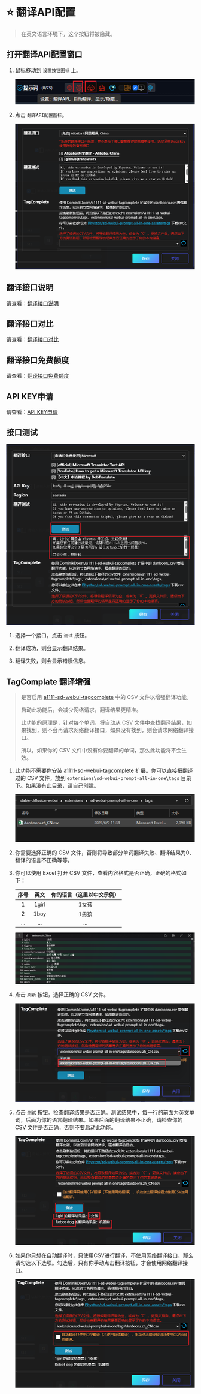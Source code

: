 # :star: 翻译API配置

> 在英文语言环境下，这个按钮将被隐藏。

## 打开翻译API配置窗口

1. 鼠标移动到 `设置按钮图标` 上。

    ![](../assets/images/TranslationApiConfiguration/api_btn.png)

2. 点击 `翻译API配置图标`。

    ![](../assets/images/TranslationApiConfiguration/api.png)

## 翻译接口说明

请查看：[翻译接口说明](/zh-CN/TranslationAPIDescription.md)

## 翻译接口对比

请查看：[翻译接口对比](/zh-CN/TranslationAPIDescription.md#翻译接口对比)

## 翻译接口免费额度

请查看：[翻译接口免费额度](/zh-CN/TranslationAPIDescription.md#所有翻译接口)

## API KEY申请

请查看：[API KEY申请](/zh-CN/TranslationAPIDescription.md#所有翻译接口)

## 接口测试

![](../assets/images/TranslationApiConfiguration/test.png)

1. 选择一个接口，点击 `测试` 按钮。

2. 翻译成功，则会显示翻译结果。

3. 翻译失败，则会显示错误信息。

## TagComplate 翻译增强

> 是否启用 [a1111-sd-webui-tagcomplete](https://github.com/DominikDoom/a1111-sd-webui-tagcomplete) 中的 CSV 文件以增强翻译功能。
>
> 启动此功能后，会减少网络请求，翻译结果更精准。
>
> 此功能的原理是，针对每个单词，将自动从 CSV 文件中查找翻译结果，如果找到，则不会再请求网络翻译接口，如果没有找到，则会请求网络翻译接口。
>
> 所以，如果你的 CSV 文件中没有你要翻译的单词，那么此功能将不会生效。

1. 此功能不需要你安装 [a1111-sd-webui-tagcomplete](https://github.com/DominikDoom/a1111-sd-webui-tagcomplete) 扩展。你可以直接把翻译过的 CSV 文件，放到 `extensions\sd-webui-prompt-all-in-one\tags` 目录下。如果没有此目录，请自己创建。

    ![](../assets/images/TranslationApiConfiguration/tags_dir.png)

2. 你需要选择正确的 CSV 文件，否则将导致部分单词翻译失败、翻译结果为0、翻译的语言不正确等等。

3. 你可以使用 Excel 打开 CSV 文件，查看内容格式是否正确，正确的格式如下：

    | 序号 | 英文 | 你的语言（这里以中文示例） |
    | :---: | :---: | :---: |
    | 1 | 1girl | 1女孩 |
    | 2 | 1boy | 1男孩 |
    | ... | ... | ... |

    ![](../assets/images/TranslationApiConfiguration/csv.png)

4. 点击 `刷新` 按钮，选择正确的 CSV 文件。

    ![](../assets/images/TranslationApiConfiguration/select_csv.png)

5. 点击 `测试` 按钮。检查翻译结果是否正确。测试结果中，每一行的前面为英文单词，后面为你的语言翻译结果。如果后面的翻译结果不正确，请检查你的 CSV 文件是否正确，否则不要启动此功能。

    ![](../assets/images/TranslationApiConfiguration/csv_test.png)

6. 如果你只想在自动翻译时，只使用CSV进行翻译，不使用网络翻译接口，那么请勾选以下选项。勾选后，只有你手动点击翻译按钮，才会使用网络翻译接口。

    ![](../assets/images/TranslationApiConfiguration/csv_only.png)